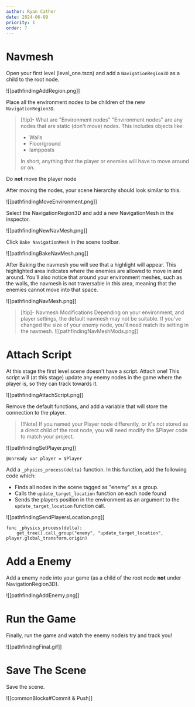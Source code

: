 ```yaml
---
author: Ryan Cather
date: 2024-06-09
priority: 1
order: 7
---
```


# Navmesh

Open your first level (level_one.tscn) and add a `NavigationRegion3D` as a child to the root node.

![[pathfindingAddRegion.png]]

Place all the environment nodes to be children of the new `NavigationRegion3D`. 

> [!tip]- What are "Environment nodes"
> "Environment nodes" are any nodes that are static (don't move) nodes. 
This includes objects like:
> - Walls
> - Floor/ground
> - lampposts
> 
> In short, anything that the player or enemies will have to move around or on.


Do **not** move the player node

After moving the nodes, your scene hierarchy should look similar to this.

![[pathfindingMoveEnvironment.png]]

Select the NavigationRegion3D and add a new NavigationMesh in the inspector.

![[pathfindingNewNavMesh.png]]

Click `Bake NavigationMesh` in the scene toolbar.

![[pathfindingBakeNavMesh.png]]

After Baking the navmesh you will see that a highlight will appear. This highlighted area indicates where the enemies are allowed to move in and around. You'll also notice that around your environment meshes, such as the walls, the navmesh is not traversable in this area, meaning that the enemies cannot move into that space.

![[pathfindingNavMesh.png]]

> [!tip]- Navmesh Modifications
> Depending on your environment, and player settings, the default navmesh may not be suitable. If you've changed the size of your enemy node, you'll need match its setting in the navmesh.
> ![[pathfindingNavMeshMods.png]]

# Attach Script

At this stage the first level scene doesn't have a script. Attach one!
This script will (at this stage) update any enemy nodes in the game where the player is, so they can track towards it.

![[pathfindingAttachScript.png]]

Remove the default functions, and add a variable that will store the connection to the player.

> [!Note] If you named your Player node differently, or it's not stored as a direct child of the root node, you will need modify the $Player code to match your project.

![[pathfindingSetPlayer.png]]

```gdscript
@onready var player = $Player
```

Add a `_physics_process(delta)` function. In this function, add the following code which:
- Finds all nodes in the scene tagged as "enemy" as a group.
- Calls the `update_target_location` function on each node found
- Sends the players position in the environment as an argument to the `update_target_location` function call.

![[pathfindingSendPlayersLocation.png]]

```gdscript
func _physics_process(delta):
	get_tree().call_group("enemy", "update_target_location", player.global_transform.origin)
```

# Add a Enemy

Add a enemy node into your game (as a child of the root node **not** under NavigationRegion3D).

![[pathfindingAddEnemy.png]]

# Run the Game

Finally, run the game and watch the enemy node/s try and track you!

![[pathfindingFinal.gif]]
# Save The Scene

Save the scene.

![[commonBlocks#Commit & Push]]

